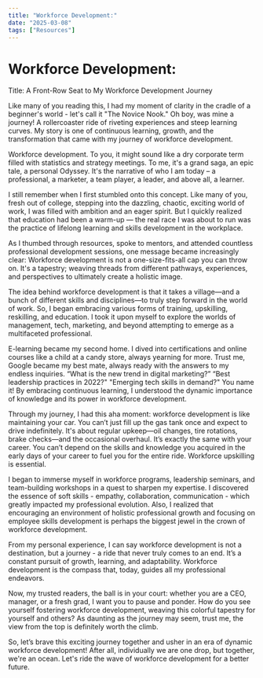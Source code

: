 ```yaml
---
title: "Workforce Development:"
date: "2025-03-08"
tags: ["Resources"]
---
```


# Workforce Development:

Title: A Front-Row Seat to My Workforce Development Journey

Like many of you reading this, I had my moment of clarity in the cradle of a beginner's world - let's call it "The Novice Nook." Oh boy, was mine a journey! A rollercoaster ride of riveting experiences and steep learning curves. My story is one of continuous learning, growth, and the transformation that came with my journey of workforce development.

Workforce development. To you, it might sound like a dry corporate term filled with statistics and strategy meetings. To me, it's a grand saga, an epic tale, a personal Odyssey. It's the narrative of who I am today – a professional, a marketer, a team player, a leader, and above all, a learner.

I still remember when I first stumbled onto this concept. Like many of you, fresh out of college, stepping into the dazzling, chaotic, exciting world of work, I was filled with ambition and an eager spirit. But I quickly realized that education had been a warm-up — the real race I was about to run was the practice of lifelong learning and skills development in the workplace. 

As I thumbed through resources, spoke to mentors, and attended countless professional development sessions, one message became increasingly clear: Workforce development is not a one-size-fits-all cap you can throw on. It's a tapestry; weaving threads from different pathways, experiences, and perspectives to ultimately create a holistic image. 

The idea behind workforce development is that it takes a village—and a bunch of different skills and disciplines—to truly step forward in the world of work. So, I began embracing various forms of training, upskilling, reskilling, and education. I took it upon myself to explore the worlds of management, tech, marketing, and beyond attempting to emerge as a multifaceted professional.

E-learning became my second home. I dived into certifications and online courses like a child at a candy store, always yearning for more. Trust me, Google became my best mate, always ready with the answers to my endless inquiries. “What is the new trend in digital marketing?” “Best leadership practices in 2022?" "Emerging tech skills in demand?" You name it! By embracing continuous learning, I understood the dynamic importance of knowledge and its power in workforce development.

Through my journey, I had this aha moment: workforce development is like maintaining your car. You can’t just fill up the gas tank once and expect to drive indefinitely. It's about regular upkeep—oil changes, tire rotations, brake checks—and the occasional overhaul. It’s exactly the same with your career. You can’t depend on the skills and knowledge you acquired in the early days of your career to fuel you for the entire ride. Workforce upskilling is essential.

I began to immerse myself in workforce programs, leadership seminars, and team-building workshops in a quest to sharpen my expertise. I discovered the essence of soft skills - empathy, collaboration, communication - which greatly impacted my professional evolution. Also, I realized that encouraging an environment of holistic professional growth and focusing on employee skills development is perhaps the biggest jewel in the crown of workforce development.

From my personal experience, I can say workforce development is not a destination, but a journey - a ride that never truly comes to an end. It’s a constant pursuit of growth, learning, and adaptability. Workforce development is the compass that, today, guides all my professional endeavors. 

Now, my trusted readers, the ball is in your court: whether you are a CEO, manager, or a fresh grad, I want you to pause and ponder. How do you see yourself fostering workforce development, weaving this colorful tapestry for yourself and others? As daunting as the journey may seem, trust me, the view from the top is definitely worth the climb. 

So, let’s brave this exciting journey together and usher in an era of dynamic workforce development! After all, individually we are one drop, but together, we're an ocean. Let's ride the wave of workforce development for a better future.
